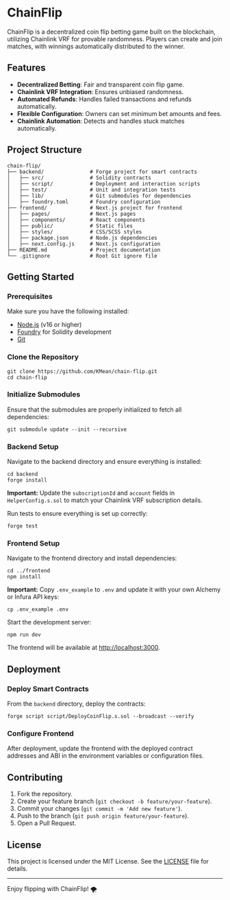 ChainFlip
=========

ChainFlip is a decentralized coin flip betting game built on the blockchain, utilizing Chainlink VRF for provable randomness. Players can create and join matches, with winnings automatically distributed to the winner.

Features
--------

-   **Decentralized Betting**: Fair and transparent coin flip game.
-   **Chainlink VRF Integration**: Ensures unbiased randomness.
-   **Automated Refunds**: Handles failed transactions and refunds automatically.
-   **Flexible Configuration**: Owners can set minimum bet amounts and fees.
-   **Chainlink Automation**: Detects and handles stuck matches automatically.

Project Structure
-----------------

```
chain-flip/
├── backend/               # Forge project for smart contracts
│   ├── src/               # Solidity contracts
│   ├── script/            # Deployment and interaction scripts
│   ├── test/              # Unit and integration tests
│   ├── lib/               # Git submodules for dependencies
│   ├── foundry.toml       # Foundry configuration
├── frontend/              # Next.js project for frontend
│   ├── pages/             # Next.js pages
│   ├── components/        # React components
│   ├── public/            # Static files
│   ├── styles/            # CSS/SCSS styles
│   ├── package.json       # Node.js dependencies
│   ├── next.config.js     # Next.js configuration
├── README.md              # Project documentation
└── .gitignore             # Root Git ignore file

```

Getting Started
---------------

### Prerequisites

Make sure you have the following installed:

-   [Node.js](https://nodejs.org/) (v16 or higher)
-   [Foundry](https://getfoundry.sh/) for Solidity development
-   [Git](https://git-scm.com/)

### Clone the Repository

```
git clone https://github.com/KMean/chain-flip.git
cd chain-flip

```

### Initialize Submodules

Ensure that the submodules are properly initialized to fetch all dependencies:

```
git submodule update --init --recursive

```

### Backend Setup

Navigate to the backend directory and ensure everything is installed:

```
cd backend
forge install

```

**Important:** Update the `subscriptionId` and `account` fields in `HelperConfig.s.sol` to match your Chainlink VRF subscription details.

Run tests to ensure everything is set up correctly:

```
forge test

```

### Frontend Setup

Navigate to the frontend directory and install dependencies:

```
cd ../frontend
npm install

```

**Important:** Copy `.env_example` to `.env` and update it with your own Alchemy or Infura API keys:

```
cp .env_example .env

```

Start the development server:

```
npm run dev

```

The frontend will be available at [http://localhost:3000](http://localhost:3000/).

Deployment
----------

### Deploy Smart Contracts

From the `backend` directory, deploy the contracts:

```
forge script script/DeployCoinFlip.s.sol --broadcast --verify

```

### Configure Frontend

After deployment, update the frontend with the deployed contract addresses and ABI in the environment variables or configuration files.

Contributing
------------

1.  Fork the repository.
2.  Create your feature branch (`git checkout -b feature/your-feature`).
3.  Commit your changes (`git commit -m 'Add new feature'`).
4.  Push to the branch (`git push origin feature/your-feature`).
5.  Open a Pull Request.

License
-------

This project is licensed under the MIT License. See the [LICENSE](https://chatgpt.com/c/LICENSE) file for details.

* * * * *

Enjoy flipping with ChainFlip! 🌪️